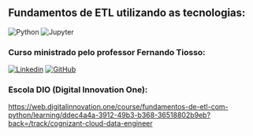 ## Fundamentos de ETL utilizando as tecnologias: 
![Python](http://ForTheBadge.com/images/badges/made-with-python.svg) ![Jupyter](https://img.shields.io/badge/Made%20with-Jupyter-orange?style=for-the-badge&logo=Jupyter)



### Curso ministrado pelo professor Fernando Tiosso:

[![Linkedin](https://img.shields.io/badge/LinkedIn-0077B5?style=for-the-badge&logo=linkedin&logoColor=white)](https://www.linkedin.com/in/fernando-tiosso-2139542/) [![GitHub](https://img.shields.io/badge/GitHub-100000?style=for-the-badge&logo=github&logoColor=white)](https://github.com/ftiosso)



### Escola DIO (Digital Innovation One):

https://web.digitalinnovation.one/course/fundamentos-de-etl-com-python/learning/ddec4a4a-3912-49b3-b368-36518802b9eb?back=/track/cognizant-cloud-data-engineer

